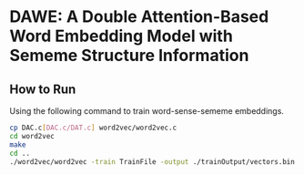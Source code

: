 # DAWE: A Double Attention-Based Word Embedding Model with Sememe Structure Information
## How to Run

Using the following command to train word-sense-sememe embeddings.

```sh
cp DAC.c[DAC.c/DAT.c] word2vec/word2vec.c
cd word2vec
make
cd ..
./word2vec/word2vec -train TrainFile -output ./trainOutput/vectors.bin -cbow 0 -size 200 -window 8 -negative 25 -hs 0 -sample 1e-4 -threads 30 -binary 1 -iter 1 -read-vocab ./datasets/VocabFile -read-meaning ./datasets/SememeFile -read-sense ./datasets/Word_Sense_Sememe_File -min-count 1 -alpha 0.025
```
